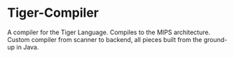 Tiger-Compiler
==============

A compiler for the Tiger Language. Compiles to the MIPS architecture. Custom compiler from scanner to backend, all pieces built from the ground-up in Java.
